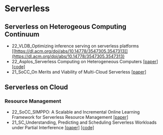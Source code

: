 # Serverless

## Serverless on Heterogeous Computing Continuum

- 22_VLDB_Optimizing inference serving on serverless platforms [[https://dl.acm.org/doi/abs/10.14778/3547305.3547313]](https://dl.acm.org/doi/abs/10.14778/3547305.3547313)
- 22_Asplos_Serverless Computing on Heterogeneous Computers [[paper]](https://dl.acm.org/doi/pdf/10.1145/3503222.3507732) [[code]](https://github.com/Molecule-Serverless)
- 21_SoCC_On Merits and Viability of Multi-Cloud Serverless [[paper]](https://dl.acm.org/doi/abs/10.1145/3472883.3487002)

## Serverless on Cloud

### Resource Management
- 22_SoCC_SIMPPO: A Scalable and Incremental Online Learning Framework for Serverless Resource Management [[paper]](https://haoran-qiu.com/pdf/socc22.pdf)
- 21_SC_Understanding, Predicting and Scheduling Serverless Workloads under Partial Interference [[paper]](https://dl.acm.org/doi/10.1145/3458817.3476215) [[code]](https://zenodo.org/record/5147569#.YnsIvDNBy3I)